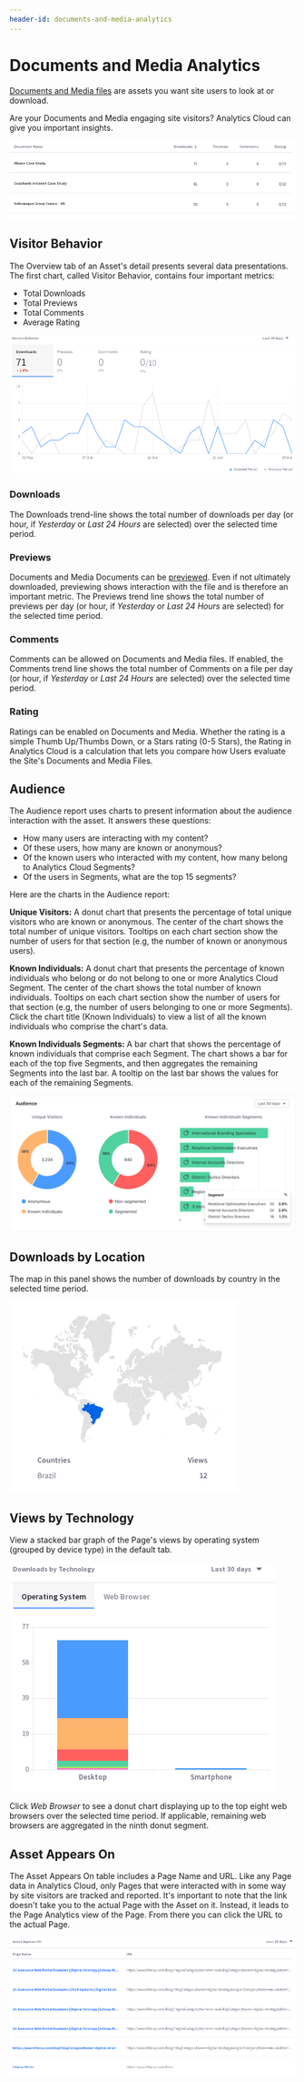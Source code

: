 ```yaml
---
header-id: documents-and-media-analytics
---
```


# Documents and Media Analytics

[Documents and Media files](/docs/7-1/user/-/knowledge_base/u/managing-documents-and-media) 
are assets you want site users to look at or download. 

Are your Documents and Media engaging site visitors? Analytics Cloud can give
you important insights.

![Figure 1: By default, Documents and Media files are listed in descending order of Downloads.](../../images/assets-dm.png)

## Visitor Behavior

The Overview tab of an Asset's detail presents several data presentations. The
first chart, called Visitor Behavior, contains four important metrics:

- Total Downloads
- Total Previews
- Total Comments
- Average Rating

![Figure 2: The Visitors Behavior chart contains important trend lines.](../../images/assets-dm-vb.png)

### Downloads

The Downloads trend-line shows the total number of downloads per day (or hour,
if *Yesterday* or *Last 24 Hours* are selected) over the selected time period.

### Previews

Documents and Media Documents can be 
[previewed](/docs/7-1/user/-/knowledge_base/u/viewing-file-previews). 
Even if not ultimately downloaded, previewing shows interaction with the
file and is therefore an important metric. The Previews trend line shows the
total number of previews per day (or hour, if *Yesterday* or *Last 24 Hours* are
selected) for the selected time period.

### Comments

Comments can be allowed on Documents and Media files. If enabled, the Comments
trend line shows the total number of Comments on a file per day (or hour, if
*Yesterday* or *Last 24 Hours* are selected) over the selected time period.

### Rating

Ratings can be enabled on Documents and Media. Whether the rating is a simple
Thumb Up/Thumbs Down, or a Stars rating (0-5 Stars), the Rating in Analytics
Cloud is a calculation that lets you compare how Users evaluate the Site's
Documents and Media Files. 
<!-- todo: get more detail from the devs -->

## Audience

The Audience report uses charts to present information about the audience 
interaction with the asset. It answers these questions: 

-   How many users are interacting with my content?
-   Of these users, how many are known or anonymous?
-   Of the known users who interacted with my content, how many belong to 
    Analytics Cloud Segments?
-   Of the users in Segments, what are the top 15 segments? 

Here are the charts in the Audience report: 

**Unique Visitors:** A donut chart that presents the percentage of total unique 
visitors who are known or anonymous. The center of the chart shows the total 
number of unique visitors. Tooltips on each chart section show the number of 
users for that section (e.g, the number of known or anonymous users). 

**Known Individuals:** A donut chart that presents the percentage of known 
individuals who belong or do not belong to one or more Analytics Cloud Segment. 
The center of the chart shows the total number of known individuals. Tooltips on 
each chart section show the number of users for that section (e.g, the number of 
users belonging to one or more Segments). Click the chart title (Known 
Individuals) to view a list of all the known individuals who comprise the 
chart's data. 

**Known Individuals Segments:** A bar chart that shows the percentage of known 
individuals that comprise each Segment. The chart shows a bar for each of the 
top five Segments, and then aggregates the remaining Segments into the last bar. 
A tooltip on the last bar shows the values for each of the remaining Segments. 

![Figure 3: The Audience report visualizes how individuals interact with the asset.](../../images/audience-report.png)

## Downloads by Location

The map in this panel shows the number of downloads by country in the selected 
time period. 

![Figure 4: From which location do users download the asset most frequently?](../../images/assets-interaction-location.png)

## Views by Technology

View a stacked bar graph of the Page's views by operating system (grouped by
device type) in the default tab.

![Figure 5: What technologies are used to interact with the Asset?](../../images/assets-dm-dbt.png)

Click *Web Browser* to see a donut chart displaying up to the top eight web
browsers over the selected time period. If applicable, remaining web browsers
are aggregated in the ninth donut segment.

## Asset Appears On

The Asset Appears On table includes a Page Name and URL. Like any Page data in
Analytics Cloud, only Pages that were interacted with in some way by site
visitors are tracked and reported. It's important to note that the link
doesn't take you to the actual Page with the Asset on it. Instead, it leads to
the Page Analytics view of the Page. From there you can click the URL to the
actual Page.

![Figure 6: What Pages does the Asset appear on?](../../images/assets-appears-on.png)

